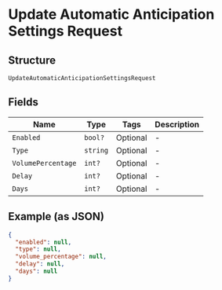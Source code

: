 
# Update Automatic Anticipation Settings Request

## Structure

`UpdateAutomaticAnticipationSettingsRequest`

## Fields

| Name | Type | Tags | Description |
|  --- | --- | --- | --- |
| `Enabled` | `bool?` | Optional | - |
| `Type` | `string` | Optional | - |
| `VolumePercentage` | `int?` | Optional | - |
| `Delay` | `int?` | Optional | - |
| `Days` | `int?` | Optional | - |

## Example (as JSON)

```json
{
  "enabled": null,
  "type": null,
  "volume_percentage": null,
  "delay": null,
  "days": null
}
```

